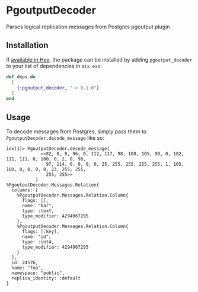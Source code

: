 # PgoutputDecoder

Parses logical replication messages from Postgres pgoutput plugin

## Installation

If [available in Hex](https://hex.pm/docs/publish), the package can be installed
by adding `pgoutput_decoder` to your list of dependencies in `mix.exs`:

```elixir
def deps do
  [
    {:pgoutput_decoder, "~> 0.1.0"}
  ]
end
```

## Usage

To decode messages from Postgres, simply pass them to `PgoutputDecoder.decode_message` like so:

```
iex(1)> PgoutputDecoder.decode_message(
             <<82, 0, 0, 96, 0, 112, 117, 98, 108, 105, 99, 0, 102, 111, 111, 0, 100, 0, 2, 0, 98,
               97, 114, 0, 0, 0, 0, 25, 255, 255, 255, 255, 1, 105, 100, 0, 0, 0, 0, 23, 255, 255,
               255, 255>>
           )
%PgoutputDecoder.Messages.Relation{
  columns: [
    %PgoutputDecoder.Messages.Relation.Column{
      flags: [],
      name: "bar",
      type: :text,
      type_modifier: 4294967295
    },
    %PgoutputDecoder.Messages.Relation.Column{
      flags: [:key],
      name: "id",
      type: :int4,
      type_modifier: 4294967295
    }
  ],
  id: 24576,
  name: "foo",
  namespace: "public",
  replica_identity: :default
}
```

